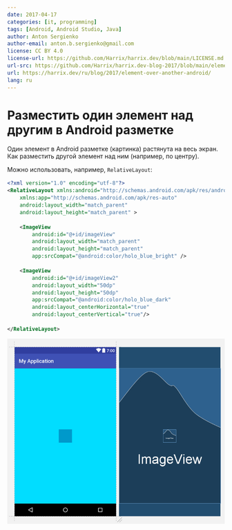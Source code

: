 ```yaml
---
date: 2017-04-17
categories: [it, programming]
tags: [Android, Android Studio, Java]
author: Anton Sergienko
author-email: anton.b.sergienko@gmail.com
license: CC BY 4.0
license-url: https://github.com/Harrix/harrix.dev/blob/main/LICENSE.md
url-src: https://github.com/Harrix/harrix.dev-blog-2017/blob/main/element-over-another-android/element-over-another-android.md
url: https://harrix.dev/ru/blog/2017/element-over-another-android/
lang: ru
---
```


# Разместить один элемент над другим в Android разметке

Один элемент в Android разметке (картинка) растянута на весь экран. Как разместить другой элемент над ним (например, по центру).

Можно использовать, например, `RelativeLayout`:

```xml
<?xml version="1.0" encoding="utf-8"?>
<RelativeLayout xmlns:android="http://schemas.android.com/apk/res/android"
    xmlns:app="http://schemas.android.com/apk/res-auto"
    android:layout_width="match_parent"
    android:layout_height="match_parent" >

    <ImageView
        android:id="@+id/imageView"
        android:layout_width="match_parent"
        android:layout_height="match_parent"
        app:srcCompat="@android:color/holo_blue_bright" />

    <ImageView
        android:id="@+id/imageView2"
        android:layout_width="50dp"
        android:layout_height="50dp"
        app:srcCompat="@android:color/holo_blue_dark"
        android:layout_centerHorizontal="true"
        android:layout_centerVertical="true"/>

</RelativeLayout>
```

![Итоговый результат](img/result.png)
